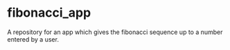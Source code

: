 # fibonacci_app
A repository for an app which gives the fibonacci sequence up to a number entered by a user.

